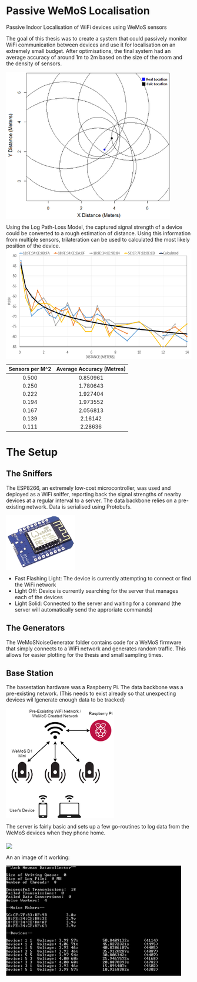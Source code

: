 # Passive WeMoS Localisation
Passive Indoor Localisation of WiFi devices using WeMoS sensors

The goal of this thesis was to create a system that could passively monitor WiFi communication between devices and use it for localisation on an extremely small budget. After optimisations, the final system had an average accuracy of around 1m to 2m based on the size of the room and the density of sensors. 

<a href="url"><img src="./images/SensorTracking.png" align="middle" height="400" ></a>

Using the Log Path-Loss Model, the captured signal strength of a device could be converted to a rough estimation of distance. Using this information from  multiple sensors, trilateration can be used to calculated the most likely position of the device.
<a href="url"><img src="./images/MultiPathVsDistance.png" align="middle" height="300" ></a>


**Sensors per M^2**| Average Accuracy (Metres)
:-----:|:-----:
0.500| 0.850961
0.250| 1.780643
0.222| 1.927404
0.194| 1.973552
0.167| 2.056813
0.139| 2.16142
0.111| 2.28636


# The Setup
## The Sniffers
The ESP8266, an extremely low-cost microcontroller, was used and deployed as a WiFi sniffer, reporting back the signal strengths of nearby devices at a regular interval to a server. The data backbone relies on a pre-existing network.
Data is serialised using Protobufs.

<a href="url"><img src="./images/Wemos_D1_mini.jpg" align="middle" height="150" ></a>

* Fast Flashing Light: The device is currently attempting to connect
or find the WiFi network
* Light Off: Device is currently searching for the server that manages
each of the devices
* Light Solid: Connected to the server and waiting for a command (the server will automatically send the approriate commands)

## The Generators
The WeMoSNoiseGenerator folder contains code for a WeMoS firmware that simply connects to a WiFi network and generates random traffic.  This allows for easier plotting for the thesis and small sampling times.

## Base Station
The basestation hardware was a Raspberry Pi. The data backbone was a pre-existing network. (This needs to exist already so that unexpecting devices wil lgenerate enough data to be tracked)

<a href="url"><img src="./images/WeMoSLayoutReport.png" align="middle" height="300" ></a>

The server is fairly basic and sets up a few go-routines to log data from the WeMoS devices when they phone home.

<a href="url"><img src="./images/DatabaseLayout.png" align="middle" height="250" ></a>

An an image of it working:

<a href="url"><img src="./images/GolangServer.png" align="middle" height="300" ></a>
